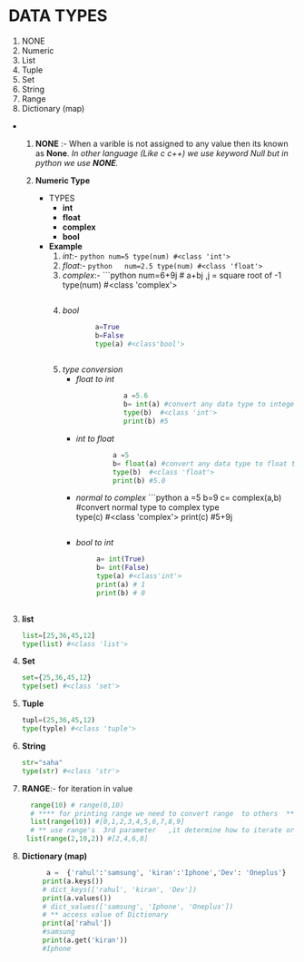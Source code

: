 # DATA TYPES
 1.    NONE
 2.    Numeric
 3.    List
 4.    Tuple
 5.    Set
 6.    String
 7.    Range 
 8.    Dictionary  (map) 


 * 
   1. **NONE** :-   When a varible is not assigned to any value then its known as **None**. *In other   language (Like c c++) we use keyword Null but in python we use **NONE**.*
   
   2. **Numeric Type**
      * TYPES
         * **int**       
         * **float**
         * **complex**
         * **bool**
      * __Example__
          1. *int*:-
                  ```python
                                num=5
                                type(num)
                                #<class 'int'>
                 ```   
          2. *float*:-
                   ```python  
                              num=2.5
                              type(num)
                              #<class 'float'>
                 ``` 
           3. *complex*:-
                   ```python
                               num=6+9j # a+bj ,j = square root of -1
                               type(num)
                               #<class 'complex'>
                 ```         
           4. *bool*
                 ```python
                         a=True
                         b=False
                         type(a) #<class'bool'>             
                              
                 ```       
           5. *type conversion* 
                * *float to int* 
                ```python 
                               a =5.6
                               b= int(a) #convert any data type to integer type  
                               type(b)  #<class 'int'>
                               print(b) #5
                 ```
                 * *int to float*  
                      ```python 
                               a =5
                               b= float(a) #convert any data type to float type  
                               type(b)  #<class 'float'>
                               print(b) #5.0
                     ```                   
                 * *normal to complex*
                       ```python 
                               a =5
                               b=9
                               c= complex(a,b) #convert normal  type to complex type   
                               type(c)  #<class 'complex'>
                               print(c) #5+9j
                     ```
                 *  *bool to int*   
                    ```python
                         a= int(True)
                         b= int(False)
                         type(a) #<class'int'>
                         print(a) # 1
                         print(b) # 0            
                              
                    ```
  3. **list**
        ```python
        list=[25,36,45,12]
        type(list) #<class 'list'>             
        ```
  4. **Set**
        ```python
        set={25,36,45,12}
        type(set) #<class 'set'>             
        ```           
  5. **Tuple**
      ```python
      tupl=(25,36,45,12)
      type(typle) #<class 'tuple'>             
      ``` 
  6. **String**
      ```python
      str="saha"
      type(str) #<class 'str'>             
      ```                   
  7. **RANGE**:- for  iteration in value  
       ```python
         range(10) # range(0,10)
         # **** for printing range we need to convert range  to others  *** #
         list(range(10)) #[0,1,2,3,4,5,6,7,8,9]
         # ** use range's  3rd parameter   ,it determine how to iterate or how many steps to jump for second number *** #
        list(range(2,10,2)) #[2,4,6,8] 
      ```    
  8. **Dictionary  (map)** 
       ```python
             a =  {'rahul':'samsung', 'kiran':'Iphone','Dev': 'Oneplus'}
            print(a.keys())
            # dict_keys(['rahul', 'kiran', 'Dev'])
            print(a.values())  
            # dict_values(['samsung', 'Iphone', 'Oneplus'])
            # ** access value of Dictionary
            print(a['rahul'])  
            #samsung
            print(a.get('kiran'))
            #Iphone
      ```     